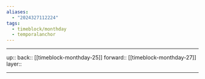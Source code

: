 ```yaml
---
aliases:
  - "2024327112224"
tags:
  - timeblock/monthday
  - temporalanchor
---
```




***

up:: 
back:: [[timeblock-monthday-25]]
forward:: [[timeblock-monthday-27]]
layer:: 

***

